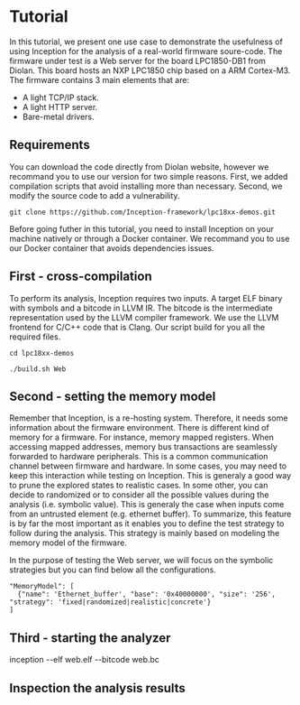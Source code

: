 # Tutorial

In this tutorial, we present one use case to demonstrate the usefulness of using Inception for the analysis of a real-world firmware soure-code.
The firmware under test is a Web server for the board LPC1850-DB1 from Diolan. This board hosts an NXP LPC1850 chip based on a ARM Cortex-M3.
The firmware contains 3 main elements that are:

* A light TCP/IP stack.
* A light HTTP server.
* Bare-metal drivers.

## Requirements 

You can download the code directly from Diolan website, however we recommand you to use our version for two simple reasons.
First, we added compilation scripts that avoid installing more than necessary. Second, we modify the source code to add a vulnerability.

```
git clone https://github.com/Inception-framework/lpc18xx-demos.git
```

Before going futher in this tutorial, you need to install Inception on your machine natively or through a Docker container.
We recommand you to use our Docker container that avoids dependencies issues.

## First - cross-compilation

To perform its analysis, Inception requires two inputs. A target ELF binary with symbols and a bitcode in LLVM IR. 
The bitcode is the intermediate representation used by the LLVM compiler framework.
We use the LLVM frontend for C/C++ code that is Clang. Our script build for you all the required files.

```
cd lpc18xx-demos

./build.sh Web
```

## Second - setting the memory model

Remember that Inception, is a re-hosting system. Therefore, it needs some information about the firmware environment.
There is different kind of memory for a firmware. For instance, memory mapped registers. When accessing mapped addresses, 
memory bus transactions are seamlessly forwarded to hardware peripherals. 
This is a common communication channel between firmware and hardware.
In some cases, you may need to keep this interaction while testing on Inception. 
This is generaly a good way to prune the explored states to realistic cases. 
In some other, you can decide to randomized or to consider all the possible values during the analysis (i.e. symbolic value).
This is generaly the case when inputs come from an untrusted element (e.g. ethernet buffer).
To summarize, this feature is by far the most important as it enables you to define the test strategy to follow during the analysis.
This strategy is mainly based on modeling the memory model of the firmware.

In the purpose of testing the Web server, we will focus on the symbolic strategies but you can find below all the configurations.

```
"MemoryModel": [
  {"name": 'Ethernet_buffer', "base": '0x40000000', "size": '256', "strategy": 'fixed|randomized|realistic|concrete'}
]
```

## Third - starting the analyzer

inception --elf web.elf --bitcode web.bc 

## Inspection the analysis results



